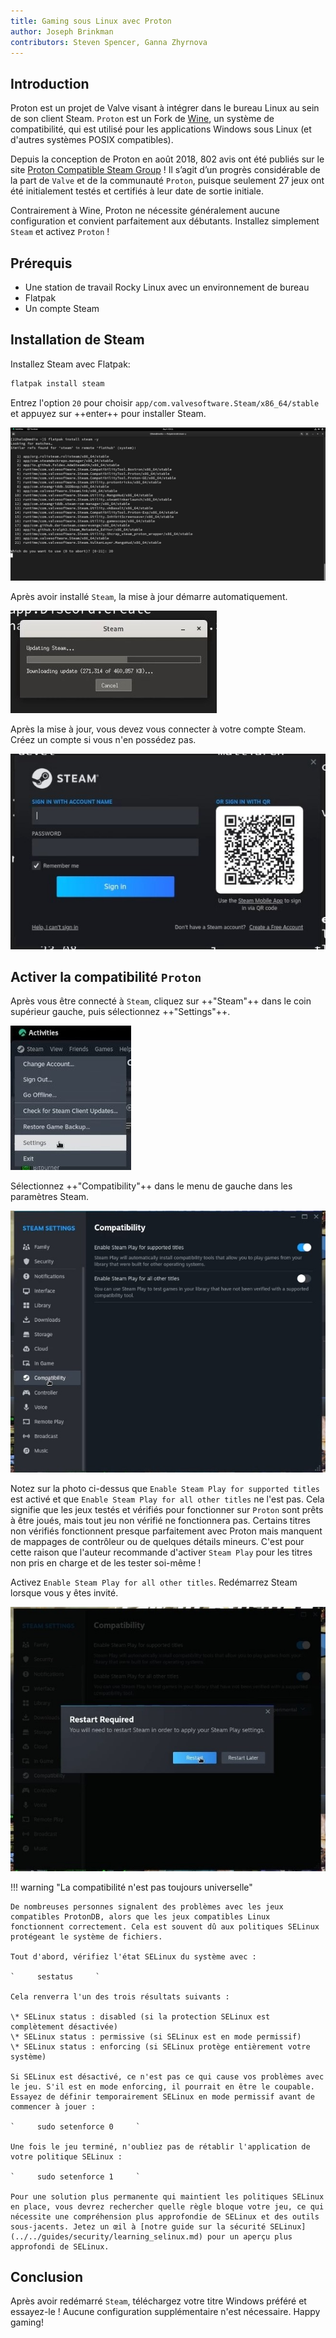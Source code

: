 ```yaml
---
title: Gaming sous Linux avec Proton
author: Joseph Brinkman
contributors: Steven Spencer, Ganna Zhyrnova
---
```


## Introduction

Proton est un projet de Valve visant à intégrer dans le bureau Linux au sein de son client Steam. `Proton` est un Fork de [Wine](https://www.winehq.org/), un système de compatibilité, qui est utilisé pour les applications Windows sous Linux (et d'autres systèmes POSIX compatibles).

Depuis la conception de Proton en août 2018, 802 avis ont été publiés sur le site [Proton Compatible Steam Group](https://store.steampowered.com/curator/33483305-Proton-Compatible/about/) ! Il s’agit d’un progrès considérable de la part de `Valve` et de la communauté `Proton`, puisque seulement 27 jeux ont été initialement testés et certifiés à leur date de sortie initiale.

Contrairement à Wine, Proton ne nécessite généralement aucune configuration et convient parfaitement aux débutants. Installez simplement `Steam` et activez `Proton` !

## Prérequis

- Une station de travail Rocky Linux avec un environnement de bureau
- Flatpak
- Un compte Steam

## Installation de Steam

Installez Steam avec Flatpak:

```bash
flatpak install steam
```

Entrez l'option `20` pour choisir `app/com.valvesoftware.Steam/x86_64/stable` et appuyez sur ++enter++ pour installer Steam.

![Installing Steam option 20](images/Timeline_1_01_00_22_00.jpg)

Après avoir installé `Steam`, la mise à jour démarre automatiquement.

![Steam updates](images/Timeline_1_01_04_16_00.jpg)

Après la mise à jour, vous devez vous connecter à votre compte Steam. Créez un compte si vous n'en possédez pas.

![Steam](images/Timeline_1_01_06_09_04.jpg)

## Activer la compatibilité `Proton`

Après vous être connecté à `Steam`, cliquez sur ++"Steam"++ dans le coin supérieur gauche, puis sélectionnez ++"Settings"++.

![Steam settings](images/Timeline_1_01_10_18_38.jpg)

Sélectionnez ++"Compatibility"++ dans le menu de gauche dans les paramètres Steam.

![Compatibility settings](images/Timeline_1_01_10_58_27.jpg)

Notez sur la photo ci-dessus que `Enable Steam Play for supported titles` est activé et que `Enable Steam Play for all other titles` ne l'est pas. Cela signifie que les jeux testés et vérifiés pour fonctionner sur `Proton` sont prêts à être joués, mais tout jeu non vérifié ne fonctionnera pas. Certains titres non vérifiés fonctionnent presque parfaitement avec Proton mais manquent de mappages de contrôleur ou de quelques détails mineurs. C'est pour cette raison que l'auteur recommande d'activer `Steam Play` pour les titres non pris en charge et de les tester soi-même !

Activez `Enable Steam Play for all other titles`. Redémarrez Steam lorsque vous y êtes invité.

![Steam play for all other titles toggled](images/Timeline_1_01_11_07_44.jpg)

!!! warning "La compatibilité n'est pas toujours universelle"

    De nombreuses personnes signalent des problèmes avec les jeux compatibles ProtonDB, alors que les jeux compatibles Linux fonctionnent correctement. Cela est souvent dû aux politiques SELinux protégeant le système de fichiers.
    
    Tout d'abord, vérifiez l'état SELinux du système avec :
    
    `     sestatus     `
    
    Cela renverra l'un des trois résultats suivants :
    
    \* SELinux status : disabled (si la protection SELinux est complètement désactivée)
    \* SELinux status : permissive (si SELinux est en mode permissif)
    \* SELinux status : enforcing (si SELinux protège entièrement votre système)
    
    Si SELinux est désactivé, ce n'est pas ce qui cause vos problèmes avec le jeu. S'il est en mode enforcing, il pourrait en être le coupable. Essayez de définir temporairement SELinux en mode permissif avant de commencer à jouer :
    
    `     sudo setenforce 0     `
    
    Une fois le jeu terminé, n'oubliez pas de rétablir l'application de votre politique SELinux :
    
    `     sudo setenforce 1     `
    
    Pour une solution plus permanente qui maintient les politiques SELinux en place, vous devrez rechercher quelle règle bloque votre jeu, ce qui nécessite une compréhension plus approfondie de SELinux et des outils sous-jacents. Jetez un œil à [notre guide sur la sécurité SELinux](../../guides/security/learning_selinux.md) pour un aperçu plus approfondi de SELinux.

## Conclusion

Après avoir redémarré `Steam`, téléchargez votre titre Windows préféré et essayez-le ! Aucune configuration supplémentaire n'est nécessaire. Happy gaming!

